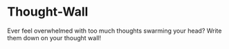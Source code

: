 # Thought-Wall
Ever feel overwhelmed with too much thoughts swarming your head? Write them down on your thought wall!
